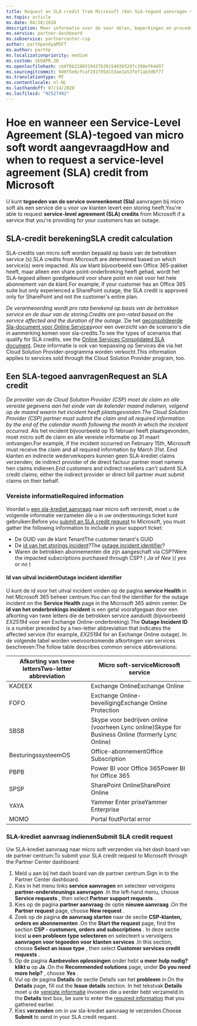 ```yaml
---
title: Request an SLA credit from Microsoft (Een SLA-tegoed aanvragen van Microsoft)
ms.topic: article
ms.date: 04/28/2020
description: Meer informatie over de voor delen, beperkingen en procedures voor het aanvragen van een service overeenkomst (SLA) van micro soft als uw klanten een service storing ondervinden.
ms.service: partner-dashboard
ms.subservice: partnercenter-csp
author: parthpandyaMSFT
ms.author: parthp
ms.localizationpriority: medium
ms.custom: SEOAPR.20
ms.openlocfilehash: cb8f6b2280318427b2015403b528fc288ef64d97
ms.sourcegitcommit: 9d0f5e6cfcaf191f95d153ae3a53fef1ab3d6f77
ms.translationtype: MT
ms.contentlocale: nl-NL
ms.lasthandoff: 07/14/2020
ms.locfileid: "92527492"
---
```

# <a name="how-and-when-to-request-a-service-level-agreement-sla-credit-from-microsoft"></a><span data-ttu-id="fd731-103">Hoe en wanneer een Service-Level Agreement (SLA)-tegoed van micro soft wordt aangevraagd</span><span class="sxs-lookup"><span data-stu-id="fd731-103">How and when to request a service-level agreement (SLA) credit from Microsoft</span></span>

<span data-ttu-id="fd731-104">U kunt **tegoeden van de service overeenkomst (Sla)** aanvragen bij micro soft als een service die u voor uw klanten levert een storing heeft.</span><span class="sxs-lookup"><span data-stu-id="fd731-104">You're able to request **service-level agreement (SLA) credits** from Microsoft if a service that you're providing for your customers has an outage.</span></span>

## <a name="sla-credit-calculation"></a><span data-ttu-id="fd731-105">SLA-credit berekening</span><span class="sxs-lookup"><span data-stu-id="fd731-105">SLA credit calculation</span></span>

<span data-ttu-id="fd731-106">SLA-credits van micro soft worden bepaald op basis van de betrokken service (s).</span><span class="sxs-lookup"><span data-stu-id="fd731-106">SLA credits from Microsoft are determined based on which service(s) were impacted.</span></span> <span data-ttu-id="fd731-107">Als uw klant bijvoorbeeld een Office 365-pakket heeft, maar alleen een share point-onderbreking heeft gehad, wordt het SLA-tegoed alleen goedgekeurd voor share point en niet voor het hele abonnement van de klant.</span><span class="sxs-lookup"><span data-stu-id="fd731-107">For example, if your customer has an Office 365 suite but only experienced a SharePoint outage, the SLA credit is approved only for SharePoint and not the customer's entire plan.</span></span>

<span data-ttu-id="fd731-108">*De verantwoording wordt pro rata berekend op basis van de betrokken service en de duur van de storing.*</span><span class="sxs-lookup"><span data-stu-id="fd731-108">*Credits are pro-rated based on the service affected and the duration of the outage.*</span></span> <span data-ttu-id="fd731-109">Zie het [geconsolideerde Sla-document voor Online Services](http://www.microsoftvolumelicensing.com/DocumentSearch.aspx?Mode=3&DocumentTypeId=37)voor een overzicht van de scenario's die in aanmerking komen voor sla-credits.</span><span class="sxs-lookup"><span data-stu-id="fd731-109">To see the types of scenarios that qualify for SLA credits, see the [Online Services Consolidated SLA document](http://www.microsoftvolumelicensing.com/DocumentSearch.aspx?Mode=3&DocumentTypeId=37).</span></span> <span data-ttu-id="fd731-110">Deze informatie is ook van toepassing op Services die via het Cloud Solution Provider-programma worden verkocht.</span><span class="sxs-lookup"><span data-stu-id="fd731-110">This information applies to services sold through the Cloud Solution Provider program, too.</span></span>

## <a name="request-an-sla-credit"></a><span data-ttu-id="fd731-111">Een SLA-tegoed aanvragen</span><span class="sxs-lookup"><span data-stu-id="fd731-111">Request an SLA credit</span></span>

<span data-ttu-id="fd731-112">*De provider van de Cloud Solution Provider (CSP) moet de claim en alle vereiste gegevens aan het einde van de kalender maand indienen, volgend op de maand waarin het incident heeft plaatsgevonden.*</span><span class="sxs-lookup"><span data-stu-id="fd731-112">*The Cloud Solution Provider (CSP) partner must submit the claim and all required information by the end of the calendar month following the month in which the incident occurred.*</span></span> <span data-ttu-id="fd731-113">Als het incident bijvoorbeeld op 15 februari heeft plaatsgevonden, moet micro soft de claim en alle vereiste informatie op 31 maart ontvangen.</span><span class="sxs-lookup"><span data-stu-id="fd731-113">For example, if the incident occurred on February 15th, Microsoft must receive the claim and all required information by March 31st.</span></span> <span data-ttu-id="fd731-114">Eind klanten en indirecte wederverkopers kunnen geen SLA-krediet claims verzenden; de indirect provider of de direct factuur partner moet namens hen claims indienen.</span><span class="sxs-lookup"><span data-stu-id="fd731-114">End customers and indirect resellers can't submit SLA credit claims; either the indirect provider or direct bill partner must submit claims on their behalf.</span></span>

### <a name="required-information"></a><span data-ttu-id="fd731-115">Vereiste informatie</span><span class="sxs-lookup"><span data-stu-id="fd731-115">Required information</span></span>

<span data-ttu-id="fd731-116">Voordat u [een sla-krediet aanvraag](#submit-sla-credit-request) naar micro soft verzendt, moet u de volgende informatie verzamelen die u in uw ondersteunings ticket kunt gebruiken:</span><span class="sxs-lookup"><span data-stu-id="fd731-116">Before you [submit an SLA credit request](#submit-sla-credit-request) to Microsoft, you must gather the following information to include in your support ticket:</span></span>

- <span data-ttu-id="fd731-117">De GUID van de klant Tenant</span><span class="sxs-lookup"><span data-stu-id="fd731-117">The customer tenant's GUID</span></span>
- <span data-ttu-id="fd731-118">De [id van het storings incident](#outage-incident-identifier)?</span><span class="sxs-lookup"><span data-stu-id="fd731-118">The [outage incident identifier](#outage-incident-identifier)?</span></span>
- <span data-ttu-id="fd731-119">Waren de betrokken abonnementen die zijn aangeschaft via CSP?</span><span class="sxs-lookup"><span data-stu-id="fd731-119">Were the impacted subscriptions purchased through CSP?</span></span> <span data-ttu-id="fd731-120">( *Ja* of *Nee* )</span><span class="sxs-lookup"><span data-stu-id="fd731-120">( *yes* or *no* )</span></span>

#### <a name="outage-incident-identifier"></a><span data-ttu-id="fd731-121">Id van uitval incident</span><span class="sxs-lookup"><span data-stu-id="fd731-121">Outage incident identifier</span></span>

<span data-ttu-id="fd731-122">U kunt de id voor het uitval incident vinden op de pagina **service Health** in het Microsoft 365 beheer centrum.</span><span class="sxs-lookup"><span data-stu-id="fd731-122">You can find the identifier for the outage incident on the **Service Health** page in the Microsoft 365 admin center.</span></span> <span data-ttu-id="fd731-123">De **id van het onderbrekings incident** is een getal voorafgegaan door een afkorting van twee letters die de betrokken service aanduidt (bijvoorbeeld *EX25194* voor een Exchange Online-onderbreking).</span><span class="sxs-lookup"><span data-stu-id="fd731-123">The **Outage Incident ID** is a number preceded by a two-letter abbreviation that indicates the affected service (for example, *EX25194* for an Exchange Online outage).</span></span> <span data-ttu-id="fd731-124">In de volgende tabel worden veelvoorkomende afkortingen van services beschreven:</span><span class="sxs-lookup"><span data-stu-id="fd731-124">The follow table describes common service abbreviations:</span></span>

| <span data-ttu-id="fd731-125">Afkorting van twee letters</span><span class="sxs-lookup"><span data-stu-id="fd731-125">Two-letter abbreviation</span></span> | <span data-ttu-id="fd731-126">Micro soft-service</span><span class="sxs-lookup"><span data-stu-id="fd731-126">Microsoft service</span></span> |
| ----------------------- | ----------------- |
| <span data-ttu-id="fd731-127">KADE</span><span class="sxs-lookup"><span data-stu-id="fd731-127">EX</span></span> | <span data-ttu-id="fd731-128">Exchange Online</span><span class="sxs-lookup"><span data-stu-id="fd731-128">Exchange Online</span></span> |
| <span data-ttu-id="fd731-129">FO</span><span class="sxs-lookup"><span data-stu-id="fd731-129">FO</span></span> | <span data-ttu-id="fd731-130">Exchange Online-beveiliging</span><span class="sxs-lookup"><span data-stu-id="fd731-130">Exchange Online Protection</span></span> |
| <span data-ttu-id="fd731-131">SB</span><span class="sxs-lookup"><span data-stu-id="fd731-131">SB</span></span> | <span data-ttu-id="fd731-132">Skype voor bedrijven online (voorheen Lync online)</span><span class="sxs-lookup"><span data-stu-id="fd731-132">Skype for Business Online (formerly Lync Online)</span></span> |
| <span data-ttu-id="fd731-133">Besturingssysteem</span><span class="sxs-lookup"><span data-stu-id="fd731-133">OS</span></span> | <span data-ttu-id="fd731-134">Office-abonnement</span><span class="sxs-lookup"><span data-stu-id="fd731-134">Office Subscription</span></span> |
| <span data-ttu-id="fd731-135">PB</span><span class="sxs-lookup"><span data-stu-id="fd731-135">PB</span></span> | <span data-ttu-id="fd731-136">Power BI voor Office 365</span><span class="sxs-lookup"><span data-stu-id="fd731-136">Power BI for Office 365</span></span> |
| <span data-ttu-id="fd731-137">SP</span><span class="sxs-lookup"><span data-stu-id="fd731-137">SP</span></span> | <span data-ttu-id="fd731-138">SharePoint Online</span><span class="sxs-lookup"><span data-stu-id="fd731-138">SharePoint Online</span></span> |
| <span data-ttu-id="fd731-139">YA</span><span class="sxs-lookup"><span data-stu-id="fd731-139">YA</span></span> | <span data-ttu-id="fd731-140">Yammer Enter prise</span><span class="sxs-lookup"><span data-stu-id="fd731-140">Yammer Enterprise</span></span> |
| <span data-ttu-id="fd731-141">MO</span><span class="sxs-lookup"><span data-stu-id="fd731-141">MO</span></span> | <span data-ttu-id="fd731-142">Portal fout</span><span class="sxs-lookup"><span data-stu-id="fd731-142">Portal error</span></span> |

### <a name="submit-sla-credit-request"></a><span data-ttu-id="fd731-143">SLA-krediet aanvraag indienen</span><span class="sxs-lookup"><span data-stu-id="fd731-143">Submit SLA credit request</span></span>

<span data-ttu-id="fd731-144">Uw SLA-krediet aanvraag naar micro soft verzenden via het dash board van de partner centrum:</span><span class="sxs-lookup"><span data-stu-id="fd731-144">To submit your SLA credit request to Microsoft through the Partner Center dashboard:</span></span>

1. <span data-ttu-id="fd731-145">Meld u aan bij het dash board van de partner centrum.</span><span class="sxs-lookup"><span data-stu-id="fd731-145">Sign in to the Partner Center dashboard.</span></span>
2. <span data-ttu-id="fd731-146">Kies in het menu links **service aanvragen** en selecteer vervolgens **partner-ondersteunings aanvragen** .</span><span class="sxs-lookup"><span data-stu-id="fd731-146">In the left-hand menu, choose **Service requests** , then select **Partner support requests** .</span></span>
3. <span data-ttu-id="fd731-147">Kies op de pagina **partner aanvraag** de optie **nieuwe aanvraag** .</span><span class="sxs-lookup"><span data-stu-id="fd731-147">On the **Partner request** page, choose **New request** .</span></span>
4. <span data-ttu-id="fd731-148">Zoek op de pagina **de aanvraag starten** naar de sectie **CSP-klanten, orders en abonnementen** .</span><span class="sxs-lookup"><span data-stu-id="fd731-148">On the **Start the request** page, find the section **CSP - customers, orders and subscriptions** .</span></span> <span data-ttu-id="fd731-149">In deze sectie kiest **u een probleem type selecteren** en selecteert u vervolgens **aanvragen voor tegoeden voor klanten services** .</span><span class="sxs-lookup"><span data-stu-id="fd731-149">In this section, choose **Select an issue type** , then select **Customer services credit requests** .</span></span>
5. <span data-ttu-id="fd731-150">Op de pagina **Aanbevolen oplossingen** onder hebt **u meer hulp nodig? klikt u** op **Ja** .</span><span class="sxs-lookup"><span data-stu-id="fd731-150">On the **Recommended solutions** page, under **Do you need more help?** , choose **Yes** .</span></span>
6. <span data-ttu-id="fd731-151">Vul op de pagina **Details** de sectie Details van het **probleem** in.</span><span class="sxs-lookup"><span data-stu-id="fd731-151">On the **Details** page, fill out the **Issue details** section.</span></span> <span data-ttu-id="fd731-152">In het tekstvak **Details** moet u de [vereiste informatie](#required-information) invoeren die u eerder hebt verzameld.</span><span class="sxs-lookup"><span data-stu-id="fd731-152">In the **Details** text box, be sure to enter the [required information](#required-information) that you gathered earlier.</span></span>
7. <span data-ttu-id="fd731-153">Kies **verzenden** om in uw sla-krediet aanvraag te verzenden.</span><span class="sxs-lookup"><span data-stu-id="fd731-153">Choose **Submit** to send in your SLA credit request.</span></span>
